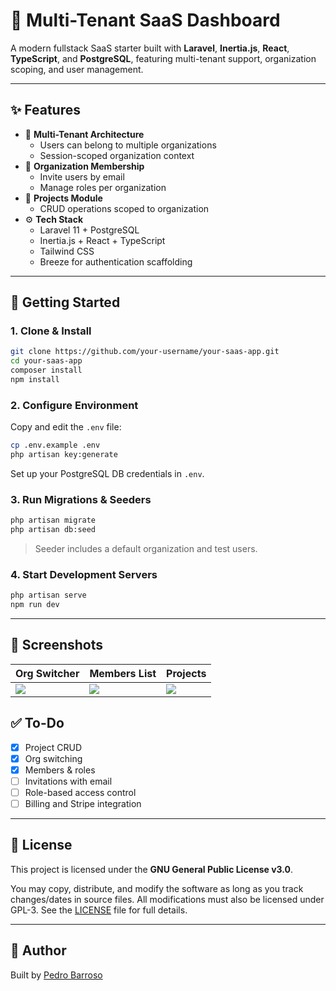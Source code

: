# 🏢 Multi-Tenant SaaS Dashboard

A modern fullstack SaaS starter built with **Laravel**, **Inertia.js**, **React**, **TypeScript**, and **PostgreSQL**, featuring multi-tenant support, organization scoping, and user management.

---

## ✨ Features

- 🔐 **Multi-Tenant Architecture**
  - Users can belong to multiple organizations
  - Session-scoped organization context
- 👥 **Organization Membership**
  - Invite users by email
  - Manage roles per organization
- 📁 **Projects Module**
  - CRUD operations scoped to organization
- ⚙️ **Tech Stack**
  - Laravel 11 + PostgreSQL
  - Inertia.js + React + TypeScript
  - Tailwind CSS
  - Breeze for authentication scaffolding

---

## 🚀 Getting Started

### 1. Clone & Install

```bash
git clone https://github.com/your-username/your-saas-app.git
cd your-saas-app
composer install
npm install
```

### 2. Configure Environment

Copy and edit the `.env` file:

```bash
cp .env.example .env
php artisan key:generate
```

Set up your PostgreSQL DB credentials in `.env`.

### 3. Run Migrations & Seeders

```bash
php artisan migrate
php artisan db:seed
```

> Seeder includes a default organization and test users.

### 4. Start Development Servers

```bash
php artisan serve
npm run dev
```

---

## 📸 Screenshots

| Org Switcher | Members List | Projects |
|--------------|--------------|----------|
| ![](docs/screens/org-switcher.png) | ![](docs/screens/members-list.png) | ![](docs/screens/projects.png) |

## ✅ To-Do

- [x] Project CRUD
- [x] Org switching
- [x] Members & roles
- [ ] Invitations with email
- [ ] Role-based access control
- [ ] Billing and Stripe integration

---

## 📄 License

This project is licensed under the **GNU General Public License v3.0**.

You may copy, distribute, and modify the software as long as you track changes/dates in source files. All modifications must also be licensed under GPL-3. See the [LICENSE](./LICENSE) file for full details.

---

## 👤 Author

Built by [Pedro Barroso](https://github.com/laforetbarroso)
